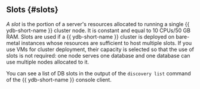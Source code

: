## Slots {#slots}

_A slot_ is the portion of a server's resources allocated to running a single {{ ydb-short-name }} cluster node. It is constant and equal to 10 CPUs/50 GB RAM. Slots are used if a {{ ydb-short-name }} cluster is deployed on bare-metal instances whose resources are sufficient to host multiple slots. If you use VMs for cluster deployment, their capacity is selected so that the use of slots is not required: one node serves one database and one database can use multiple nodes allocated to it.

You can see a list of DB slots in the output of the `discovery list` command of the {{ ydb-short-name }} console client.

